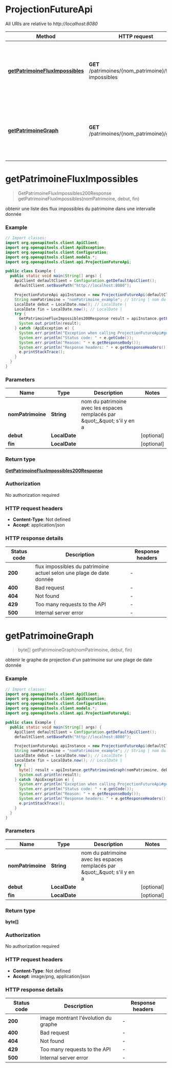 # ProjectionFutureApi

All URIs are relative to *http://localhost:8080*

| Method | HTTP request | Description |
|------------- | ------------- | -------------|
| [**getPatrimoineFluxImpossibles**](ProjectionFutureApi.md#getPatrimoineFluxImpossibles) | **GET** /patrimoines/{nom_patrimoine}/flux-impossibles | obtenir une liste des flux impossibles du patrimoine dans une intervalle donnée |
| [**getPatrimoineGraph**](ProjectionFutureApi.md#getPatrimoineGraph) | **GET** /patrimoines/{nom_patrimoine}/graphe | obtenir le graphe de projection d&#39;un patrimoine sur une plage de date donnée |


<a name="getPatrimoineFluxImpossibles"></a>
# **getPatrimoineFluxImpossibles**
> GetPatrimoineFluxImpossibles200Response getPatrimoineFluxImpossibles(nomPatrimoine, debut, fin)

obtenir une liste des flux impossibles du patrimoine dans une intervalle donnée

### Example
```java
// Import classes:
import org.openapitools.client.ApiClient;
import org.openapitools.client.ApiException;
import org.openapitools.client.Configuration;
import org.openapitools.client.models.*;
import org.openapitools.client.api.ProjectionFutureApi;

public class Example {
  public static void main(String[] args) {
    ApiClient defaultClient = Configuration.getDefaultApiClient();
    defaultClient.setBasePath("http://localhost:8080");

    ProjectionFutureApi apiInstance = new ProjectionFutureApi(defaultClient);
    String nomPatrimoine = "nomPatrimoine_example"; // String | nom du patrimoine avec les espaces remplacés par \"_\" s'il y en a
    LocalDate debut = LocalDate.now(); // LocalDate | 
    LocalDate fin = LocalDate.now(); // LocalDate | 
    try {
      GetPatrimoineFluxImpossibles200Response result = apiInstance.getPatrimoineFluxImpossibles(nomPatrimoine, debut, fin);
      System.out.println(result);
    } catch (ApiException e) {
      System.err.println("Exception when calling ProjectionFutureApi#getPatrimoineFluxImpossibles");
      System.err.println("Status code: " + e.getCode());
      System.err.println("Reason: " + e.getResponseBody());
      System.err.println("Response headers: " + e.getResponseHeaders());
      e.printStackTrace();
    }
  }
}
```

### Parameters

| Name | Type | Description  | Notes |
|------------- | ------------- | ------------- | -------------|
| **nomPatrimoine** | **String**| nom du patrimoine avec les espaces remplacés par \&quot;_\&quot; s&#39;il y en a | |
| **debut** | **LocalDate**|  | [optional] |
| **fin** | **LocalDate**|  | [optional] |

### Return type

[**GetPatrimoineFluxImpossibles200Response**](GetPatrimoineFluxImpossibles200Response.md)

### Authorization

No authorization required

### HTTP request headers

 - **Content-Type**: Not defined
 - **Accept**: application/json

### HTTP response details
| Status code | Description | Response headers |
|-------------|-------------|------------------|
| **200** | flux impossibles du patrimoine actuel selon une plage de date donnée |  -  |
| **400** | Bad request |  -  |
| **404** | Not found |  -  |
| **429** | Too many requests to the API |  -  |
| **500** | Internal server error |  -  |

<a name="getPatrimoineGraph"></a>
# **getPatrimoineGraph**
> byte[] getPatrimoineGraph(nomPatrimoine, debut, fin)

obtenir le graphe de projection d&#39;un patrimoine sur une plage de date donnée

### Example
```java
// Import classes:
import org.openapitools.client.ApiClient;
import org.openapitools.client.ApiException;
import org.openapitools.client.Configuration;
import org.openapitools.client.models.*;
import org.openapitools.client.api.ProjectionFutureApi;

public class Example {
  public static void main(String[] args) {
    ApiClient defaultClient = Configuration.getDefaultApiClient();
    defaultClient.setBasePath("http://localhost:8080");

    ProjectionFutureApi apiInstance = new ProjectionFutureApi(defaultClient);
    String nomPatrimoine = "nomPatrimoine_example"; // String | nom du patrimoine avec les espaces remplacés par \"_\" s'il y en a
    LocalDate debut = LocalDate.now(); // LocalDate | 
    LocalDate fin = LocalDate.now(); // LocalDate | 
    try {
      byte[] result = apiInstance.getPatrimoineGraph(nomPatrimoine, debut, fin);
      System.out.println(result);
    } catch (ApiException e) {
      System.err.println("Exception when calling ProjectionFutureApi#getPatrimoineGraph");
      System.err.println("Status code: " + e.getCode());
      System.err.println("Reason: " + e.getResponseBody());
      System.err.println("Response headers: " + e.getResponseHeaders());
      e.printStackTrace();
    }
  }
}
```

### Parameters

| Name | Type | Description  | Notes |
|------------- | ------------- | ------------- | -------------|
| **nomPatrimoine** | **String**| nom du patrimoine avec les espaces remplacés par \&quot;_\&quot; s&#39;il y en a | |
| **debut** | **LocalDate**|  | [optional] |
| **fin** | **LocalDate**|  | [optional] |

### Return type

**byte[]**

### Authorization

No authorization required

### HTTP request headers

 - **Content-Type**: Not defined
 - **Accept**: image/png, application/json

### HTTP response details
| Status code | Description | Response headers |
|-------------|-------------|------------------|
| **200** | image montrant l&#39;évolution du graphe |  -  |
| **400** | Bad request |  -  |
| **404** | Not found |  -  |
| **429** | Too many requests to the API |  -  |
| **500** | Internal server error |  -  |

